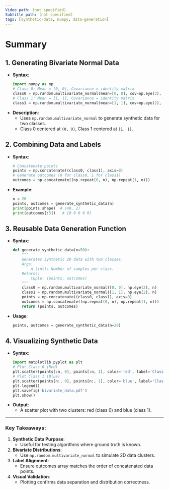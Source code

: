 ```yaml
---
Video path: (not specified)  
Subtitle path: (not specified)  
tags: [synthetic-data, numpy, data-generation]  
---
```


# Summary

## 1. **Generating Bivariate Normal Data**  
   - **Syntax**:  
     ```python  
     import numpy as np  
     # Class 0: Mean = [0, 0], Covariance = identity matrix  
     class0 = np.random.multivariate_normal(mean=[0, 0], cov=np.eye(2), size=n)  
     # Class 1: Mean = [1, 1], Covariance = identity matrix  
     class1 = np.random.multivariate_normal(mean=[1, 1], cov=np.eye(2), size=n)  
     ```  
   - **Description**:  
     - Uses `np.random.multivariate_normal` to generate synthetic data for two classes.  
     - Class 0 centered at `(0, 0)`, Class 1 centered at `(1, 1)`.  

## 2. **Combining Data and Labels**  
   - **Syntax**:  
     ```python  
     # Concatenate points  
     points = np.concatenate((class0, class1), axis=0)  
     # Generate outcomes (0 for class0, 1 for class1)  
     outcomes = np.concatenate((np.repeat(0, n), np.repeat(1, n)))  
     ```  
   - **Example**:  
     ```python  
     n = 20  
     points, outcomes = generate_synthetic_data(n)  
     print(points.shape)  # (40, 2)  
     print(outcomes[:5])   # [0 0 0 0 0]  
     ```  

## 3. **Reusable Data Generation Function**  
   - **Syntax**:  
     ```python  
     def generate_synthetic_data(n=50):  
         """  
         Generates synthetic 2D data with two classes.  
         Args:  
             n (int): Number of samples per class.  
         Returns:  
             tuple: (points, outcomes)  
         """  
         class0 = np.random.multivariate_normal([0, 0], np.eye(2), n)  
         class1 = np.random.multivariate_normal([1, 1], np.eye(2), n)  
         points = np.concatenate((class0, class1), axis=0)  
         outcomes = np.concatenate((np.repeat(0, n), np.repeat(1, n)))  
         return (points, outcomes)  
     ```  
   - **Usage**:  
     ```python  
     points, outcomes = generate_synthetic_data(n=20)  
     ```  

## 4. **Visualizing Synthetic Data**  
   - **Syntax**:  
     ```python  
     import matplotlib.pyplot as plt  
     # Plot Class 0 (Red)  
     plt.scatter(points[:n, 0], points[:n, 1], color='red', label='Class 0')  
     # Plot Class 1 (Blue)  
     plt.scatter(points[n:, 0], points[n:, 1], color='blue', label='Class 1')  
     plt.legend()  
     plt.savefig('bivariate_data.pdf')  
     plt.show()  
     ```  
   - **Output**:  
     - A scatter plot with two clusters: red (class 0) and blue (class 1).  

---

### Key Takeaways:  
1. **Synthetic Data Purpose**:  
   - Useful for testing algorithms where ground truth is known.  
2. **Bivariate Distributions**:  
   - Use `np.random.multivariate_normal` to simulate 2D data clusters.  
3. **Label Alignment**:  
   - Ensure outcomes array matches the order of concatenated data points.  
4. **Visual Validation**:  
   - Plotting confirms data separation and distribution correctness.  
